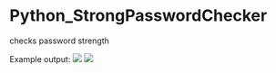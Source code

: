 # Python_StrongPasswordChecker
checks password strength

Example output:
![](../../Screen%20Shot%202022-10-11%20at%207.47.15%20PM.png)
![](../../Screen%20Shot%202022-10-11%20at%207.47.05%20PM.png)